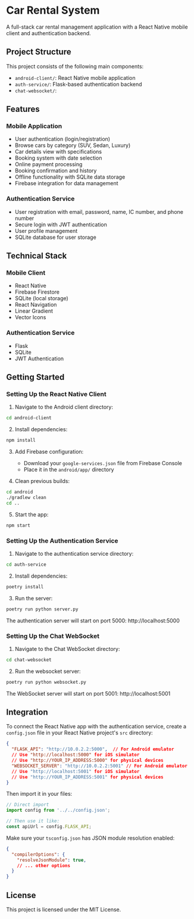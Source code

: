 # Car Rental System

A full-stack car rental management application with a React Native mobile client and authentication backend.

## Project Structure

This project consists of the following main components:

- `android-client/`: React Native mobile application
- `auth-service/`: Flask-based authentication backend
- `chat-websocket/`: 

## Features

### Mobile Application
- User authentication (login/registration)
- Browse cars by category (SUV, Sedan, Luxury)
- Car details view with specifications
- Booking system with date selection
- Online payment processing
- Booking confirmation and history
- Offline functionality with SQLite data storage
- Firebase integration for data management

### Authentication Service
- User registration with email, password, name, IC number, and phone number
- Secure login with JWT authentication
- User profile management
- SQLite database for user storage

## Technical Stack

### Mobile Client
- React Native
- Firebase Firestore
- SQLite (local storage)
- React Navigation
- Linear Gradient
- Vector Icons

### Authentication Service
- Flask
- SQLite
- JWT Authentication

## Getting Started

### Setting Up the React Native Client

1. Navigate to the Android client directory:
```bash
cd android-client
```

2. Install dependencies:
```bash
npm install
```

3. Add Firebase configuration:
   - Download your `google-services.json` file from Firebase Console
   - Place it in the `android/app/` directory

4. Clean previous builds:
```bash
cd android
./gradlew clean
cd ..
```

5. Start the app:
```bash
npm start
```

### Setting Up the Authentication Service

1. Navigate to the authentication service directory:
```bash
cd auth-service
```

2. Install dependencies:
```bash
poetry install
```

3. Run the server:
```bash
poetry run python server.py
```

The authentication server will start on port 5000: http://localhost:5000
### Setting Up the Chat WebSocket

1. Navigate to the Chat WebSocket directory:
```bash
cd chat-websocket
```

2. Run the websocket server:
```bash
poetry run python websocket.py
```

The WebSocket server will start on port 5001: http://localhost:5001
## Integration

To connect the React Native app with the authentication service, create a `config.json` file in your React Native project's `src` directory:

```json
{
  "FLASK_API": "http://10.0.2.2:5000",  // For Android emulator
  // Use "http://localhost:5000" for iOS simulator
  // Use "http://YOUR_IP_ADDRESS:5000" for physical devices
  "WEBSOCKET_SERVER": "http://10.0.2.2:5001" // For Android emulator
  // Use "http://localhost:5001" for iOS simulator
  // Use "http://YOUR_IP_ADDRESS:5001" for physical devices
}
```

Then import it in your files:

```typescript
// Direct import
import config from '../../config.json';

// Then use it like:
const apiUrl = config.FLASK_API;
```

Make sure your `tsconfig.json` has JSON module resolution enabled:

```json
{
  "compilerOptions": {
    "resolveJsonModule": true,
    // ... other options
  }
}
```

## License

This project is licensed under the MIT License.
